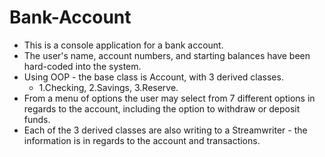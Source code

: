 # Bank-Account
- This is a console application for a bank account. 
- The user's name, account numbers, and starting balances have been hard-coded into the system.
- Using OOP - the base class is Account, with 3 derived classes. 
  - 1.Checking, 2.Savings, 3.Reserve.
- From a menu of options the user may select from 7 different options in regards to the account, including the option to withdraw or deposit funds.
- Each of the 3 derived classes are also writing to a Streamwriter - the information is in regards to the account and transactions. 
